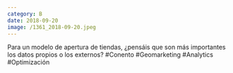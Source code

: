 ```yaml
--- 
category: B 
date: 2018-09-20 
image: /1361_2018-09-20.jpeg 
--- 
```


Para un modelo de apertura de tiendas, ¿pensáis que son más importantes los datos propios o los externos? #Conento #Geomarketing #Analytics #Optimización